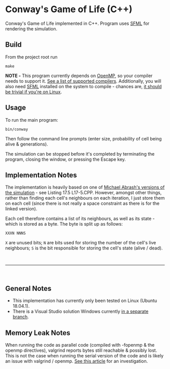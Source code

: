 # Conway's Game of Life (C++)

Conway's Game of Life implemented in C++. Program uses [SFML](https://www.sfml-dev.org/index.php) for rendering the simulation.

## Build

From the project root run
```shell
make
```

**NOTE -** This program currently depends on [OpenMP](https://www.openmp.org/), so your compiler needs to support it. [See a list of supported compilers](https://www.openmp.org/resources/openmp-compilers-tools/). 
Additionally, you will also need [SFML](https://www.sfml-dev.org/index.php) installed on the system to compile - chances are, [it should be trivial if you're on Linux](https://www.sfml-dev.org/tutorials/2.5/start-linux.php).

## Usage
To run the main program:
```shell
bin/conway
```

Then follow the command line prompts (enter size, probability of cell being alive & generations).

The simulation can be stopped before it's completed by terminating the program, closing the window, or pressing the Escape key.

## Implementation Notes

The implementation is heavily based on one of [Michael Abrash's versions of the simulation](http://www.jagregory.com/abrash-black-book/#chapter-18-its-a-plain-wonderful-life) - see Listing 17.5 L17-5.CPP. However, amongst other things, rather than finding each cell's neighbours on each iteration, I just store them on each cell (since there is not really a space constraint as there is for the linked version).

Each cell therefore contains a list of its neighbours, as well as its state - which is stored as a byte. The byte is split up as follows:

    XXXN NNNS

`X` are unused bits; `N` are bits used for storing the number of the cell's live neighbours; `S` is the bit responsible for storing the cell's state (alive / dead).

<br/>

---

<br/>

## General Notes

- This implementation has currently only been tested on Linux (Ubuntu 18.04.1).
- There is a Visual Studio solution Windows currently [in a separate branch](https://github.com/pasdo501/conway-cpp/tree/windows).

## Memory Leak Notes

When running the code as parallel code (compiled with -fopenmp & the openmp directives), valgrind reports bytes still reachable & possibly lost. This is not the case when running the serial version of the code and is likely an issue with valgrind / openmp. [See this article](https://medium.com/@auraham/pseudo-memory-leaks-when-using-openmp-11a383cc4cf9) for an investigation.